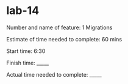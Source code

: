 # lab-14

Number and name of feature: 1 Migrations

Estimate of time needed to complete: 60 mins

Start time: 6:30

Finish time: _____

Actual time needed to complete: _____
